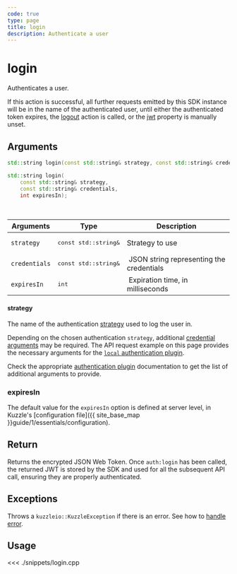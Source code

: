 ```yaml
---
code: true
type: page
title: login
description: Authenticate a user
---
```


# login

Authenticates a user.

If this action is successful, all further requests emitted by this SDK instance will be in the name of the authenticated user, until either the authenticated token expires, the [logout](/sdk/cpp/1/controllers/auth/logout) action is called, or the [jwt](/sdk/cpp/1/core-classes/kuzzle/introduction/) property is manually unset.

## Arguments

```cpp
std::string login(const std::string& strategy, const std::string& credentials);

std::string login(
    const std::string& strategy,
    const std::string& credentials,
    int expiresIn);
```

<br/>

| Arguments     | Type                          | Description                               |
| ------------- | ----------------------------- | ----------------------------------------- |
| `strategy`    | <pre>const std::string&</pre> | Strategy to use                           |
| `credentials` | <pre>const std::string&</pre> |  JSON string representing the credentials |
| `expiresIn`   | <pre>int</pre>                |  Expiration time, in milliseconds          |

#### strategy

The name of the authentication [strategy](/core/1/guides/kuzzle-depth/authentication/#authentication) used to log the user in.

Depending on the chosen authentication `strategy`, additional [credential arguments](/core/1/guides/kuzzle-depth/authentication/#authentication) may be required.
The API request example on this page provides the necessary arguments for the [`local` authentication plugin](https://github.com/kuzzleio/kuzzle-plugin-auth-passport-local).

Check the appropriate [authentication plugin](/core/1/plugins/plugins/guides/strategies/overview/) documentation to get the list of additional arguments to provide.


### expiresIn

The default value for the `expiresIn` option is defined at server level, in Kuzzle's [configuration file]({{ site_base_map }}guide/1/essentials/configuration).


## Return

Returns the encrypted JSON Web Token.
Once `auth:login` has been called, the returned JWT is stored by the SDK and used for all the subsequent API call, ensuring they are properly authenticated.

## Exceptions

Throws a `kuzzleio::KuzzleException` if there is an error. See how to [handle error](/sdk/cpp/1/essentials/error-handling/).

## Usage

<<< ./snippets/login.cpp
